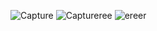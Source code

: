 ![Capture](https://user-images.githubusercontent.com/85783081/168456400-9ed66adf-759f-464c-b268-0069004aa032.PNG)
![Captureree](https://user-images.githubusercontent.com/85783081/168456403-ba3c47ee-b546-4c21-94df-6ba6cf87eb99.PNG)
![ereer](https://user-images.githubusercontent.com/85783081/168456406-bcd70527-1bd9-4a1f-a49b-641ad3e24a51.PNG)
